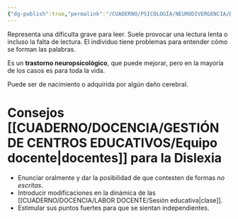 ```yaml
---
{"dg-publish":true,"permalink":"/CUADERNO/PSICOLOGÍA/NEURODIVERGENCIA/Dislexia/"}
---
```


Representa una dificulta grave para leer. Suele provocar una lectura lenta o incluso la falta de lectura. El individuo tiene problemas para entender cómo se forman las palabras.

Es un **trastorno neuropsicológico**, que puede mejorar, pero en la mayoría de los casos es para toda la vida.

Puede ser de nacimiento o adquirida por algún daño cerebral.

# Consejos [[CUADERNO/DOCENCIA/GESTIÓN DE CENTROS EDUCATIVOS/Equipo docente\|docentes]] para la Dislexia
- Enunciar oralmente y dar la posibilidad de que contesten de formas *no escritas*.
- Introducir modificaciones en la dinámica de las [[CUADERNO/DOCENCIA/LABOR DOCENTE/Sesión educativa\|clase]].
- Estimular sus puntos fuertes para que se sientan independientes.
